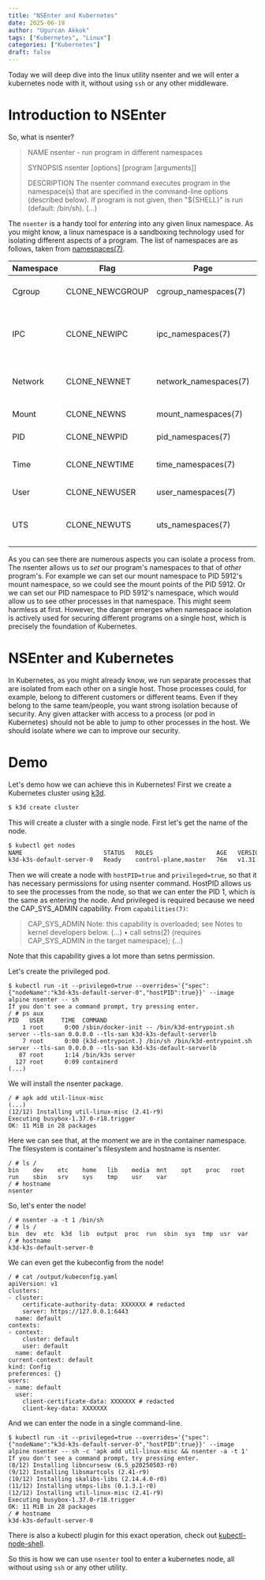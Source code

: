 ```yaml
---
title: "NSEnter and Kubernetes"
date: 2025-06-19
author: "Ugurcan Akkok"
tags: ["Kubernetes", "Linux"]
categories: ["Kubernetes"]
draft: false
---
```


Today we will deep dive into the linux utility nsenter and we will enter a kubernetes node with it, without using `ssh` or any other middleware.

# Introduction to NSEnter
So, what is nsenter?

> NAME 
>       nsenter - run program in different namespaces 
> 
> SYNOPSIS 
>       nsenter [options] [program [arguments]] 
> 
> DESCRIPTION 
>       The nsenter command executes program in the namespace(s) that are specified in the command-line options (described below). If program is not given, then "${SHELL}" is run (default: /bin/sh). 
> (...)

The `nsenter` is a handy tool for *entering* into any given linux namespace. As you might know, a linux namespace is a sandboxing technology used for isolating different aspects of a program. The list of namespaces are as follows, taken from [namespaces(7)](https://man.archlinux.org/man/namespaces.7).

Namespace | Flag            |Page                  |Isolates
----------|-----------------|----------------------|-------------------------------------
Cgroup    | CLONE_NEWCGROUP |cgroup_namespaces(7)  |Cgroup root directory
IPC       | CLONE_NEWIPC    |ipc_namespaces(7)     |System V IPC, POSIX message queues
Network   | CLONE_NEWNET    |network_namespaces(7) |Network devices, stacks, ports, etc.
Mount     | CLONE_NEWNS     |mount_namespaces(7)   |Mount points
PID       | CLONE_NEWPID    |pid_namespaces(7)     |Process IDs
Time      | CLONE_NEWTIME   |time_namespaces(7)    |Boot and monotonic clocks
User      | CLONE_NEWUSER   |user_namespaces(7)    |User and group IDs
UTS       | CLONE_NEWUTS    |uts_namespaces(7)     |Hostname and NIS domain name

As you can see there are numerous aspects you can isolate a process from. The nsenter allows us to *set* our program's namespaces to that of *other* program's.
For example we can set our mount namespace to PID 5912's mount namespace, so we could see the mount points of the PID 5912.
Or we can set our PID namespace to PID 5912's namespace, which would allow us to see other processes in that namespace.
This might seem harmless at first. However, the danger emerges when namespace isolation is actively used for securing different programs on a single host, which is precisely the foundation of Kubernetes.

# NSEnter and Kubernetes

In Kubernetes, as you might already know, we run separate processes that are isolated from each other on a single host. Those processes could, for example, belong to different customers or different teams. Even if they belong to the same team/people, you want strong isolation because of security. Any given attacker with access to a process (or pod in Kubernetes) should not be able to jump to other processes in the host. We should isolate where we can to improve our security.

# Demo
Let's demo how we can achieve this in Kubernetes! First we create a Kubernetes cluster using [k3d](https://k3d.io/).

```bash
$ k3d create cluster
```

This will create a cluster with a single node. First let's get the name of the node.

```bash
$ kubectl get nodes
NAME                       STATUS   ROLES                  AGE   VERSION
k3d-k3s-default-server-0   Ready    control-plane,master   76m   v1.31.5+k3s1
```

Then we will create a node with `hostPID=true` and `privileged=true`, so that it has necessary permissions for using nsenter command. HostPID allows us to see the processes from the node, so that we can enter the PID 1, which is the same as entering the node. And privileged is required because we need the CAP_SYS_ADMIN capability. From `capabilities(7)`:

> CAP_SYS_ADMIN
>       Note: this capability is overloaded; see Notes to kernel developers below.
>       (...)
>       •  call setns(2) (requires CAP_SYS_ADMIN in the target namespace);
>       (...)

Note that this capability gives a lot more than setns permission.

Let's create the privileged pod.

```
$ kubectl run -it --privileged=true --overrides='{"spec":{"nodeName":"k3d-k3s-default-server-0","hostPID":true}}' --image alpine nsenter -- sh
If you don't see a command prompt, try pressing enter.
/ # ps aux
PID   USER     TIME  COMMAND
    1 root      0:00 /sbin/docker-init -- /bin/k3d-entrypoint.sh server --tls-san 0.0.0.0 --tls-san k3d-k3s-default-serverlb
    7 root      0:00 {k3d-entrypoint.} /bin/sh /bin/k3d-entrypoint.sh server --tls-san 0.0.0.0 --tls-san k3d-k3s-default-serverlb
   87 root      1:14 /bin/k3s server
  127 root      0:09 containerd
(...)
```

We will install the nsenter package.

```
/ # apk add util-linux-misc
(...)
(12/12) Installing util-linux-misc (2.41-r9)
Executing busybox-1.37.0-r18.trigger
OK: 11 MiB in 28 packages
```

Here we can see that, at the moment we are in the container namespace. The filesystem is container's filesystem and hostname is nsenter.

```
/ # ls /
bin    dev    etc    home   lib    media  mnt    opt    proc   root   run    sbin   srv    sys    tmp    usr    var
/ # hostname
nsenter
```

So, let's enter the node!

```
/ # nsenter -a -t 1 /bin/sh
/ # ls /
bin  dev  etc  k3d  lib  output  proc  run  sbin  sys  tmp  usr  var
/ # hostname
k3d-k3s-default-server-0
```

We can even get the kubeconfig from the node!

```
/ # cat /output/kubeconfig.yaml
apiVersion: v1
clusters:
- cluster:
    certificate-authority-data: XXXXXXX # redacted
    server: https://127.0.0.1:6443
  name: default
contexts:
- context:
    cluster: default
    user: default
  name: default
current-context: default
kind: Config
preferences: {}
users:
- name: default
  user:
    client-certificate-data: XXXXXXX # redacted
    client-key-data: XXXXXXX
```

And we can enter the node in a single command-line.

```
$ kubectl run -it --privileged=true --overrides='{"spec":{"nodeName":"k3d-k3s-default-server-0","hostPID":true}}' --image alpine nsenter -- sh -c 'apk add util-linux-misc && nsenter -a -t 1'
If you don't see a command prompt, try pressing enter.
(8/12) Installing libncursesw (6.5_p20250503-r0)
(9/12) Installing libsmartcols (2.41-r9)
(10/12) Installing skalibs-libs (2.14.4.0-r0)
(11/12) Installing utmps-libs (0.1.3.1-r0)
(12/12) Installing util-linux-misc (2.41-r9)
Executing busybox-1.37.0-r18.trigger
OK: 11 MiB in 28 packages
/ # hostname
k3d-k3s-default-server-0
```

There is also a kubectl plugin for this exact operation, check out [kubectl-node-shell](https://github.com/kvaps/kubectl-node-shell).

So this is how we can use `nsenter` tool to enter a kubernetes node, all without using `ssh` or any other utility.
